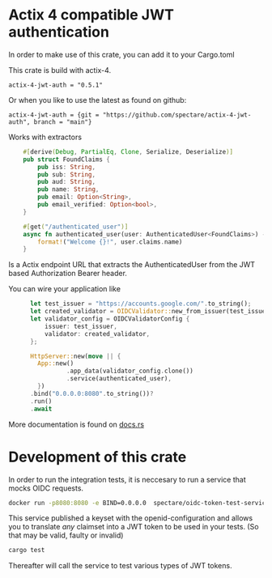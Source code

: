 # Actix 4 compatible JWT authentication

In order to make use of this crate, you can add it to your Cargo.toml

This crate is build with actix-4.

```
actix-4-jwt-auth = "0.5.1"
```

Or when you like to use the latest as found on github:

```
actix-4-jwt-auth = {git = "https://github.com/spectare/actix-4-jwt-auth", branch = "main"}
```

Works with extractors

```rust
    #[derive(Debug, PartialEq, Clone, Serialize, Deserialize)]
    pub struct FoundClaims {
        pub iss: String,
        pub sub: String,
        pub aud: String,
        pub name: String,
        pub email: Option<String>,
        pub email_verified: Option<bool>,
    }

    #[get("/authenticated_user")]
    async fn authenticated_user(user: AuthenticatedUser<FoundClaims>) -> String {
        format!("Welcome {}!", user.claims.name)
    }
```

Is a Actix endpoint URL that extracts the AuthenticatedUser from the JWT based Authorization Bearer header.

You can wire your application like

```rust
      let test_issuer = "https://accounts.google.com/".to_string();
      let created_validator = OIDCValidator::new_from_issuer(test_issuer.clone()).await.unwrap();
      let validator_config = OIDCValidatorConfig {
          issuer: test_issuer,
          validator: created_validator,
      };

      HttpServer::new(move || {
        App::new()
                .app_data(validator_config.clone())
                .service(authenticated_user),
        })
      .bind("0.0.0.0:8080".to_string())?
      .run()
      .await
```

More documentation is found on [docs.rs](https://docs.rs/actix-4-jwt-auth/0.5.1/actix_4_jwt_auth/)

# Development of this crate

In order to run the integration tests, it is neccesary to run a service that mocks OIDC requests.

```sh
docker run -p8080:8080 -e BIND=0.0.0.0  spectare/oidc-token-test-service:latest
```

This service published a keyset with the openid-configuration and allows you to translate _any_ claimset
into a JWT token to be used in your tests. (So that may be valid, faulty or invalid)

```sh
cargo test
```

Thereafter will call the service to test various types of JWT tokens.
